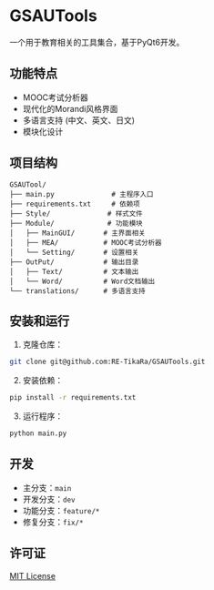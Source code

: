 # GSAUTools

一个用于教育相关的工具集合，基于PyQt6开发。

## 功能特点

- MOOC考试分析器
- 现代化的Morandi风格界面
- 多语言支持 (中文、英文、日文)
- 模块化设计

## 项目结构

```
GSAUTool/
├── main.py              # 主程序入口
├── requirements.txt     # 依赖项
├── Style/              # 样式文件
├── Module/             # 功能模块
│   ├── MainGUI/       # 主界面相关
│   ├── MEA/           # MOOC考试分析器
│   └── Setting/       # 设置相关
├── OutPut/            # 输出目录
│   ├── Text/          # 文本输出
│   └── Word/          # Word文档输出
└── translations/      # 多语言支持
```

## 安装和运行

1. 克隆仓库：
```bash
git clone git@github.com:RE-TikaRa/GSAUTools.git
```

2. 安装依赖：
```bash
pip install -r requirements.txt
```

3. 运行程序：
```bash
python main.py
```

## 开发

- 主分支：`main`
- 开发分支：`dev`
- 功能分支：`feature/*`
- 修复分支：`fix/*`

## 许可证

[MIT License](LICENSE)
